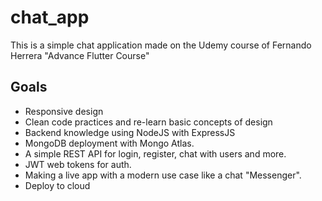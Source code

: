 # chat_app

This is a simple chat application made on the Udemy course of Fernando Herrera "Advance Flutter Course"

## Goals

- Responsive design
- Clean code practices and re-learn basic concepts of design
- Backend knowledge using NodeJS with ExpressJS
- MongoDB deployment with Mongo Atlas. 
- A simple REST API for login, register, chat with users and more. 
- JWT web tokens for auth.
- Making a live app with a modern use case like a chat "Messenger".
- Deploy to cloud
